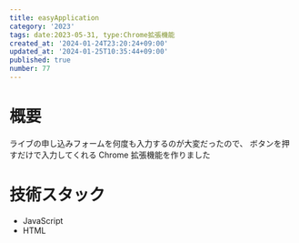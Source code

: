 ```yaml
---
title: easyApplication
category: '2023'
tags: date:2023-05-31, type:Chrome拡張機能
created_at: '2024-01-24T23:20:24+09:00'
updated_at: '2024-01-25T10:35:44+09:00'
published: true
number: 77
---
```


# 概要
ライブの申し込みフォームを何度も入力するのが大変だったので、
ボタンを押すだけで入力してくれる Chrome 拡張機能を作りました

# 技術スタック
- JavaScript
- HTML


